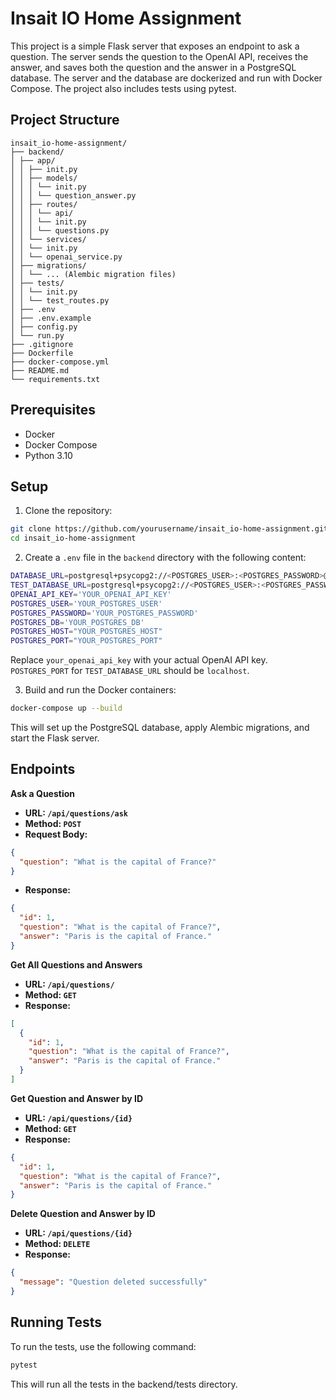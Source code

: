 # Insait IO Home Assignment

This project is a simple Flask server that exposes an endpoint to ask a question. The server sends the question to the OpenAI API, receives the answer, and saves both the question and the answer in a PostgreSQL database. The server and the database are dockerized and run with Docker Compose. The project also includes tests using pytest.

## Project Structure
```plaintext
insait_io-home-assignment/
├── backend/
│ ├── app/
│ │ ├── init.py
│ │ ├── models/
│ │ │ └── init.py
│ │ │ └── question_answer.py
│ │ ├── routes/
│ │ │ └── api/
│ │ │ └── init.py
│ │ │ └── questions.py
│ │ └── services/
│ │ └── init.py
│ │ └── openai_service.py
│ ├── migrations/
│ │ └── ... (Alembic migration files)
│ ├── tests/
│ │ └── init.py
│ │ └── test_routes.py
│ ├── .env
│ ├── .env.example
│ ├── config.py
│ └── run.py
├── .gitignore
├── Dockerfile
├── docker-compose.yml
├── README.md
└── requirements.txt
```

## Prerequisites

- Docker
- Docker Compose
- Python 3.10

## Setup

1. Clone the repository:

```sh
git clone https://github.com/yourusername/insait_io-home-assignment.git
cd insait_io-home-assignment
```

2. Create a `.env` file in the `backend` directory with the following content:

```bash
DATABASE_URL=postgresql+psycopg2://<POSTGRES_USER>:<POSTGRES_PASSWORD>@<POSTGRES_HOST>:<POSTGRES_PORT>/<POSTGRES_DB>
TEST_DATABASE_URL=postgresql+psycopg2://<POSTGRES_USER>:<POSTGRES_PASSWORD>@localhost:<POSTGRES_PORT>/test
OPENAI_API_KEY='YOUR_OPENAI_API_KEY'
POSTGRES_USER='YOUR_POSTGRES_USER'
POSTGRES_PASSWORD='YOUR_POSTGRES_PASSWORD'
POSTGRES_DB='YOUR_POSTGRES_DB'
POSTGRES_HOST="YOUR_POSTGRES_HOST"
POSTGRES_PORT="YOUR_POSTGRES_PORT"
```
Replace `your_openai_api_key` with your actual OpenAI API key. `POSTGRES_PORT` for `TEST_DATABASE_URL` should be `localhost`.

3. Build and run the Docker containers:

```sh
docker-compose up --build
```
This will set up the PostgreSQL database, apply Alembic migrations, and start the Flask server.

## Endpoints
**Ask a Question**
- **URL: `/api/questions/ask`**
- **Method: `POST`**
- **Request Body:**
```json
{
  "question": "What is the capital of France?"
}
```
- **Response:**
```json
{
  "id": 1,
  "question": "What is the capital of France?",
  "answer": "Paris is the capital of France."
}
```
**Get All Questions and Answers**
- **URL: `/api/questions/`**
- **Method: `GET`**
- **Response:**
```json
[
  {
    "id": 1,
    "question": "What is the capital of France?",
    "answer": "Paris is the capital of France."
  }
]
```
**Get Question and Answer by ID**
- **URL: `/api/questions/{id}`**
- **Method: `GET`**
- **Response:**
```json
{
  "id": 1,
  "question": "What is the capital of France?",
  "answer": "Paris is the capital of France."
}
```
**Delete Question and Answer by ID**
- **URL: `/api/questions/{id}`**
- **Method: `DELETE`**
- **Response:**
```json
{
  "message": "Question deleted successfully"
}
```
## Running Tests
To run the tests, use the following command:
```sh
pytest
```
This will run all the tests in the backend/tests directory.